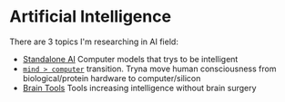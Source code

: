 # Artificial Intelligence
There are 3 topics I'm researching in AI field:
- [Standalone AI](standalone-ai) Computer models that trys to be intelligent
- [`mind > computer`](mind-to-computer) transition. Tryna move human consciousness from biological/protein hardware to computer/silicon
- [Brain Tools](brain-tools) Tools increasing intelligence without brain surgery
